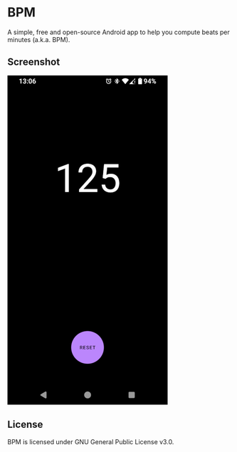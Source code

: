 # BPM

A simple, free and open-source Android app to help you compute beats per minutes (a.k.a. BPM).

## Screenshot

![Screenshot](./metadata/en-US/images/phoneScreenshots/01-bpm-counter.png "Screenshot")

## License

BPM is licensed under GNU General Public License v3.0.
